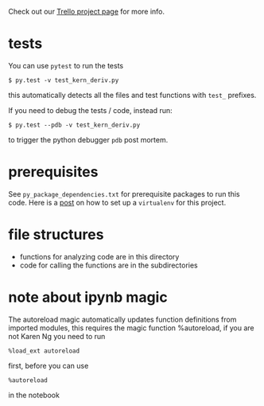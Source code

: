 Check out our [Trello project
page](https://trello.com/b/gvclhujL/shear-gp) for more info.


# tests 
You can use `pytest` to run the tests
```
$ py.test -v test_kern_deriv.py
```
this automatically detects all the files and test functions with `test_` prefixes.

If you need to debug the tests / code, instead run:
```
$ py.test --pdb -v test_kern_deriv.py
```
to trigger the python debugger `pdb` post mortem.



# prerequisites 
See `py_package_dependencies.txt` for prerequisite packages to run this code.
Here is a
[post](http://karenyyng.github.io/using-virtualenv-for-safeguarding-research-project-dependencies.html)
on how to set up a `virtualenv` for this project. 

# file structures 
* functions for analyzing code are in this directory
* code for calling the functions are in the subdirectories

# note about ipynb magic
The autoreload magic automatically updates function definitions from imported modules, 
this requires the magic function %autoreload, if you are not Karen Ng you need to run 

    %load_ext autoreload 
    
first, before you can use   
   
    %autoreload

in the notebook
